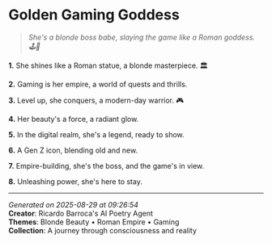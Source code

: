 # Golden Gaming Goddess

> *She's a blonde boss babe, slaying the game like a Roman goddess. 🕹️💅*

**1.** She shines like a Roman statue, a blonde masterpiece. 🏛️


**2.** Gaming is her empire, a world of quests and thrills.


**3.** Level up, she conquers, a modern-day warrior. 🎮


**4.** Her beauty's a force, a radiant glow.


**5.** In the digital realm, she's a legend, ready to show.


**6.** A Gen Z icon, blending old and new.


**7.** Empire-building, she's the boss, and the game's in view.


**8.** Unleashing power, she's here to stay.



---

*Generated on 2025-08-29 at 09:26:54*  
**Creator**: Ricardo Barroca's AI Poetry Agent  
**Themes**: Blonde Beauty • Roman Empire • Gaming  
**Collection**: A journey through consciousness and reality
